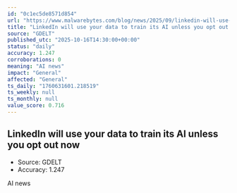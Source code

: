 ```yaml
---
id: "0c1ec5de8571d854"
url: "https://www.malwarebytes.com/blog/news/2025/09/linkedin-will-use-your-data-to-train-its-ai-unless-you-opt-out-now"
title: "LinkedIn will use your data to train its AI unless you opt out now"
source: "GDELT"
published_utc: "2025-10-16T14:30:00+00:00"
status: "daily"
accuracy: 1.247
corroborations: 0
meaning: "AI news"
impact: "General"
affected: "General"
ts_daily: "1760631601.218519"
ts_weekly: null
ts_monthly: null
value_score: 0.716
---
```

## LinkedIn will use your data to train its AI unless you opt out now

- Source: GDELT
- Accuracy: 1.247

AI news
